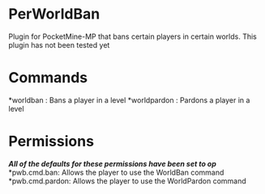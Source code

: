 # PerWorldBan
Plugin for PocketMine-MP that bans certain players in certain worlds. This plugin has not been tested yet

# Commands
*worldban <player> <level>: Bans a player in a level
*worldpardon <player> <level>: Pardons a player in a level

# Permissions
***All of the defaults for these permissions have been set to op***
*pwb.cmd.ban: Allows the player to use the WorldBan command
*pwb.cmd.pardon: Allows the player to use the WorldPardon command
